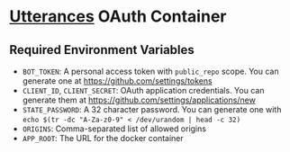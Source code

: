 # [Utterances](https://utteranc.es) OAuth Container
## Required Environment Variables
- `BOT_TOKEN`: A personal access token with `public_repo` scope. You can generate one at https://github.com/settings/tokens
- `CLIENT_ID`, `CLIENT_SECRET`: OAuth application credentials. You can generate them at https://github.com/settings/applications/new
- `STATE_PASSWORD`: A 32 character password. You can generate one with `echo $(tr -dc "A-Za-z0-9" < /dev/urandom | head -c 32)`
- `ORIGINS`: Comma-separated list of allowed origins
- `APP_ROOT`: The URL for the docker container

